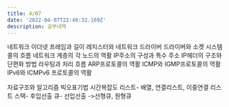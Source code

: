 ```yaml
---
title: 4/07
date: '2022-04-07T22:40:32.169Z'
description: 공부내역
---
```


네트워크
이더넷 프레임과 길이
레지스터와 네트워크 드라이버
드라이버와 소켓 시스템콜의 흐름
네트워크 계층의 각 노드의 역활
IP주소의 구성과 특수 주소
IP헤더의 구조와 단편화 방법
라우팅과 처리 흐름
ARP프로토콜의 역활
ICMP와 IGMP프로토콜의 역활
IPv6와 ICMPv6 프로토콜의 역활

자료구조와 알고리즘
빅오표기법
시간복잡도
리스트- 배열, 연결리스트, 이중연결 리스트
스택- 후입선출
큐- 선입선출 ->선형큐, 원형큐
